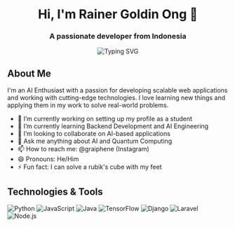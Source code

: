 <!--
  Hi there, welcome to my GitHub Profile!
  Customize the sections below to tell visitors about you, your skills, and your projects.
-->

<h1 align="center">Hi, I'm Rainer Goldin Ong 👋</h1>
<h3 align="center">A passionate developer from Indonesia</h3>

<p align="center">
  <img src="https://readme-typing-svg.herokuapp.com?lines=Welcome+to+my+profile!;I'm+an+AI+Enthusiast.;Let's+code+something+amazing!&center=true&width=320&height=45" alt="Typing SVG" />
</p>

## About Me

I'm an AI Enthusiast with a passion for developing scalable web applications and working with cutting-edge technologies. I love learning new things and applying them in my work to solve real-world problems.

- 🔭 I’m currently working on setting up my profile as a student
- 🌱 I’m currently learning Backend Development and AI Engineering
- 👯 I’m looking to collaborate on AI-based applications
- 💬 Ask me anything about AI and Quantum Computing
- 📫 How to reach me: @graiphene (Instagram)
- 😄 Pronouns: He/Him
- ⚡ Fun fact: I can solve a rubik's cube with my feet

## Technologies & Tools

![Python](https://img.shields.io/badge/-Python-3776AB?style=for-the-badge&logo=python&logoColor=white)
![JavaScript](https://img.shields.io/badge/-JavaScript-F7DF1E?style=for-the-badge&logo=javascript&logoColor=black)
![Java](https://img.shields.io/badge/Java-007396?style=for-the-badge&logo=java&logoColor=white)
![TensorFlow](https://img.shields.io/badge/TensorFlow-FF6F00?style=for-the-badge&logo=tensorflow&logoColor=white)
![Django](https://img.shields.io/badge/Django-092E20?style=for-the-badge&logo=django&logoColor=white)
![Laravel](https://img.shields.io/badge/Laravel-FF2D20?style=for-the-badge&logo=laravel&logoColor=white)
![Node.js](https://img.shields.io/badge/-Node.js-339933?style=for-the-badge&logo=nodedotjs)

<!-- Add or remove badges as needed -->
